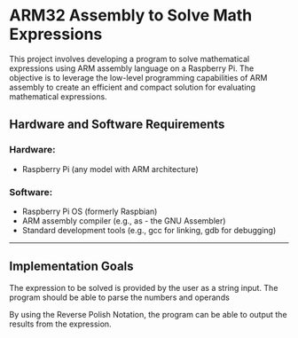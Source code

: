 # ARM32 Assembly to Solve Math Expressions

This project involves developing a program to solve mathematical expressions using ARM assembly language on a Raspberry Pi. The objective is to leverage the low-level programming capabilities of ARM assembly to create an efficient and compact solution for evaluating mathematical expressions.

## Hardware and Software Requirements

### Hardware: 
- Raspberry Pi (any model with ARM architecture)
### Software:
- Raspberry Pi OS (formerly Raspbian)
- ARM assembly compiler (e.g., as - the GNU Assembler)
- Standard development tools (e.g., gcc for linking, gdb for debugging)

---

## Implementation Goals 

The expression to be solved is provided by the user as a string input. The program should be able to parse the numbers and operands

By using the Reverse Polish Notation, the program can be able to output the results from the expression.
